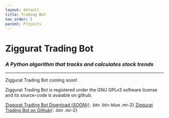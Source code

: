 ```yaml
---
layout: default
title: Trading Bot
nav_order: 3
parent: Projects
---
```


# Ziggurat Trading Bot

### *A Python algorithm that tracks and calculates stock trends*

---

Ziggurat Trading Bot coming soon!

Ziggurat Trading Bot is registered under the GNU GPLv3 software license and its source-code is avaiable on github.

[Ziggurat Trading Bot Download (*SOON*)](){: .btn .btn-blue .mr-2}
[Ziggurat Trading Bot on Github](https://github.com/vladi443/ziggurat-trading-bot){: .btn .mr-2}
